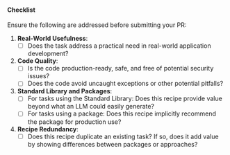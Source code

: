#### Checklist
Ensure the following are addressed before submitting your PR:

1. **Real-World Usefulness**:
   - [ ] Does the task address a practical need in real-world application development?

2. **Code Quality**:
   - [ ] Is the code production-ready, safe, and free of potential security issues?
   - [ ] Does the code avoid uncaught exceptions or other potential pitfalls?

3. **Standard Library and Packages**:
   - [ ] For tasks using the Standard Library: Does this recipe provide value beyond what an LLM could easily generate?
   - [ ] For tasks using a package: Does this recipe implicitly recommend the package for production use?

4. **Recipe Redundancy**:
   - [ ] Does this recipe duplicate an existing task? If so, does it add value by showing differences between packages or approaches?